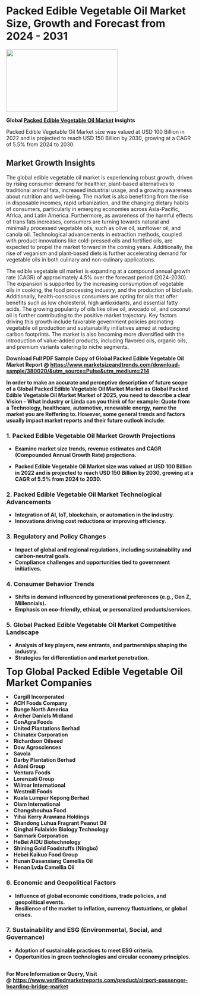 <H1>Packed Edible Vegetable Oil Market Size, Growth and Forecast from 2024 - 2031</H1><img class="aligncenter size-medium wp-image-584254" src="https://thirdeyenews.in/wp-content/uploads/2024/09/Global-Market-Research-300x168.jpeg" alt="" width="300" height="168" /><p><strong>Global&nbsp;<a href="https://www.marketsizeandtrends.com/download-sample/380020/&amp;utm_source=Pulse&amp;utm_medium=214">Packed Edible Vegetable Oil Market</a> Insights</strong></p><p>Packed Edible Vegetable Oil Market size was valued at USD 100 Billion in 2022 and is projected to reach USD 150 Billion by 2030, growing at a CAGR of 5.5% from 2024 to 2030.</p><p><h2>Market Growth Insights</h2> <p>The global edible vegetable oil market is experiencing robust growth, driven by rising consumer demand for healthier, plant-based alternatives to traditional animal fats, increased industrial usage, and a growing awareness about nutrition and well-being. The market is also benefitting from the rise in disposable incomes, rapid urbanization, and the changing dietary habits of consumers, particularly in emerging economies across Asia-Pacific, Africa, and Latin America. Furthermore, as awareness of the harmful effects of trans fats increases, consumers are turning towards natural and minimally processed vegetable oils, such as olive oil, sunflower oil, and canola oil. Technological advancements in extraction methods, coupled with product innovations like cold-pressed oils and fortified oils, are expected to propel the market forward in the coming years. Additionally, the rise of veganism and plant-based diets is further accelerating demand for vegetable oils in both culinary and non-culinary applications.</p> <p><strong></strong></p> <p>The edible vegetable oil market is expanding at a compound annual growth rate (CAGR) of approximately 4.5% over the forecast period (2024-2030). The expansion is supported by the increasing consumption of vegetable oils in cooking, the food processing industry, and the production of biofuels. Additionally, health-conscious consumers are opting for oils that offer benefits such as low cholesterol, high antioxidants, and essential fatty acids. The growing popularity of oils like olive oil, avocado oil, and coconut oil is further contributing to the positive market trajectory. Key factors driving this growth include favorable government policies promoting vegetable oil production and sustainability initiatives aimed at reducing carbon footprints. The market is also becoming more diversified with the introduction of value-added products, including flavored oils, organic oils, and premium variants catering to niche segments.</p> <p><strong></p><p><span class=""><strong>Download Full PDF Sample Copy of Global Packed Edible Vegetable Oil Market Report</strong> @ <a href="https://www.marketsizeandtrends.com/download-sample/380020/&amp;utm_source=Pulse&amp;utm_medium=214" target="_blank">https://www.marketsizeandtrends.com/download-sample/380020/&amp;utm_source=Pulse&amp;utm_medium=214</a></span></p><p>In order to make an accurate and perceptive description of future scope of a Global&nbsp;Packed Edible Vegetable Oil Market Market as Global&nbsp;Packed Edible Vegetable Oil Market Market of 2025, you need to describe a clear Vision &ndash; What Industry or Linda can you think of for example: Quote from a Technology, healthcare, automotive, renewable energy, name the market you are Reffering to. However, some general trends and factors usually impact market reports and their future outlook include:</p><h3>1.&nbsp;<strong>Packed Edible Vegetable Oil Market Growth Projections</strong></h3><ul><li>Examine market size trends, revenue estimates and CAGR (Compounded Annual Growth Rate) projections.</li><li><p>Packed Edible Vegetable Oil Market size was valued at USD 100 Billion in 2022 and is projected to reach USD 150 Billion by 2030, growing at a CAGR of 5.5% from 2024 to 2030.</p></li></ul><h3>2.&nbsp;<strong>Packed Edible Vegetable Oil Market Technological Advancements</strong></h3><ul><li>Integration of AI, IoT, blockchain, or automation in the industry.</li><li>Innovations driving cost reductions or improving efficiency.</li></ul><h3>3.&nbsp;<strong>Regulatory and Policy Changes</strong></h3><ul><li>Impact of global and regional regulations, including sustainability and carbon-neutral goals.</li><li>Compliance challenges and opportunities tied to government initiatives.</li></ul><h3>4.&nbsp;<strong>Consumer Behavior Trends</strong></h3><ul><li>Shifts in demand influenced by generational preferences (e.g., Gen Z, Millennials).</li><li>Emphasis on eco-friendly, ethical, or personalized products/services.</li></ul><h3>5.&nbsp;<strong>Global Packed Edible Vegetable Oil Market Competitive Landscape</strong></h3><ul><li>Analysis of key players, new entrants, and partnerships shaping the industry.</li><li>Strategies for differentiation and market penetration.</li></ul><p data-pm-slice="1 1 []"><span style="color: inherit; font-family: inherit; font-size: 25px;">Top Global Packed Edible Vegetable Oil Market Companies</span></p><div class="" data-test-id=""><p><li>Cargill Incorporated</li><li> ACH Foods Company</li><li> Bunge North America</li><li> Archer Daniels Midland</li><li> ConAgra Foods</li><li> United Plantations Berhad</li><li> Chinatex Corporation</li><li> Richardson Oilseed</li><li> Dow Agrosciences</li><li> Savola</li><li> Darby Plantation Berhad</li><li> Adani Group</li><li> Ventura Foods</li><li> Lorenzati Group</li><li> Wilmar International</li><li> Westmill Foods</li><li> Kuala Lumpur Kepong Berhad</li><li> Olam International</li><li> Changshouhua Food</li><li> Yihai Kerry Arawana Holdings</li><li> Shandong Luhua Fragrant Peanut Oil</li><li> Qinghai Fulaixide Biology Technology</li><li> Sanmark Corporation</li><li> HeBei AIDU Biotechnology</li><li> Shining Gold Foodstuffs (Ningbo)</li><li> Hebei Kaikuo Food Group</li><li> Hunan Dasanxiang Camellia Oil</li><li> Henan Lvda Camellia Oil</li></p></div><h3>6.&nbsp;<strong>Economic and Geopolitical Factors</strong></h3><ul><li>Influence of global economic conditions, trade policies, and geopolitical events.</li><li>Resilience of the market to inflation, currency fluctuations, or global crises.</li></ul><h3>7.&nbsp;<strong>Sustainability and ESG (Environmental, Social, and Governance)</strong></h3><ul><li>Adoption of sustainable practices to meet ESG criteria.</li><li>Opportunities in green technologies and circular economy principles.</li></ul><h2><strong style="font-size: 14px;">For More Information or Query, Visit @&nbsp;</strong><a style="background-color: #ffffff; font-size: 14px;" href="https://www.marketsizeandtrends.com/report/packed-edible-vegetable-oil-market/" target="_blank">https://www.verifiedmarketreports.com/product/airport-passenger-boarding-bridge-market</a></h2>
